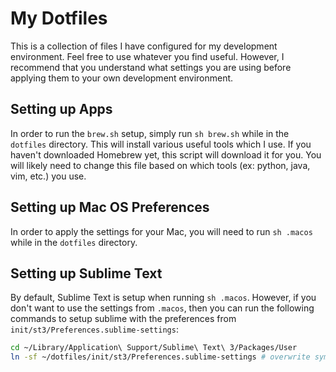 My Dotfiles
===========

This is a collection of files I have configured for my development environment.
Feel free to use whatever you find useful. However, I recommend
that you understand what settings you are using before applying them to your
own development environment.

Setting up Apps
---------------
In order to run the `brew.sh` setup, simply run `sh brew.sh` while in the `dotfiles`
directory. This will install various useful tools which I use.
If you haven't downloaded Homebrew yet, this script will download it for you. You will
likely need to change this file based on which tools (ex: python, java, vim, etc.) you use.

Setting up Mac OS Preferences
-----------------------------
In order to apply the settings for your Mac, you will need to run `sh .macos`
while in the `dotfiles` directory.

Setting up Sublime Text
-----------------------
By default, Sublime Text is setup when running `sh .macos`. However, if you
don't want to use the settings from `.macos`, then you can run the following
commands to setup sublime with the preferences from `init/st3/Preferences.sublime-settings`:

```bash
cd ~/Library/Application\ Support/Sublime\ Text\ 3/Packages/User
ln -sf ~/dotfiles/init/st3/Preferences.sublime-settings # overwrite symlink if one already exists
```
